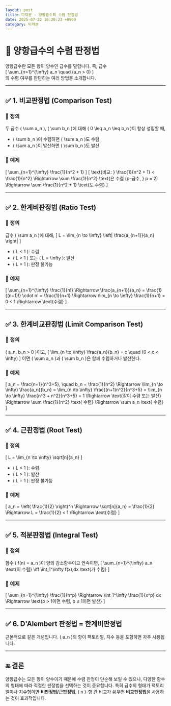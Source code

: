 ```yaml
---
layout: post
title: 미적분 - 양항급수의 수렴 판정법
date: 2025-07-22 16:20:23 +0900
category: 미적분
---
```

# 📘 양항급수의 수렴 판정법

양항급수란 모든 항이 양수인 급수를 말합니다. 즉, 급수  
\[
\sum_{n=1}^{\infty} a_n \quad (a_n > 0)
\]  
의 수렴 여부를 판단하는 여러 방법을 소개합니다.

---

## ✅ 1. 비교판정법 (Comparison Test)

### 🔸 정의
두 급수 \( \sum a_n \), \( \sum b_n \)에 대해 \( 0 \leq a_n \leq b_n \)이 항상 성립할 때,

- \( \sum b_n \)이 수렴하면 \( \sum a_n \)도 수렴
- \( \sum a_n \)이 발산하면 \( \sum b_n \)도 발산

### 🔸 예제
\[
\sum_{n=1}^{\infty} \frac{1}{n^2 + 1}
\]
\[
\text{비교: } \frac{1}{n^2 + 1} < \frac{1}{n^2}
\Rightarrow \sum \frac{1}{n^2} \text{은 수렴 (p-급수, } p = 2)
\Rightarrow \sum \frac{1}{n^2 + 1} \text{도 수렴}
\]

---

## ✅ 2. 한계비판정법 (Ratio Test)

### 🔸 정의
급수 \( \sum a_n \)에 대해,
\[
L = \lim_{n \to \infty} \left| \frac{a_{n+1}}{a_n} \right|
\]
- \( L < 1 \): 수렴  
- \( L > 1 \) 또는 \( L = \infty \): 발산  
- \( L = 1 \): 판정 불가능

### 🔸 예제
\[
\sum_{n=1}^{\infty} \frac{1}{n!}
\Rightarrow \frac{a_{n+1}}{a_n} = \frac{1}{(n+1)!} \cdot n! = \frac{1}{n+1}
\Rightarrow \lim_{n \to \infty} \frac{1}{n+1} = 0 < 1 \Rightarrow \text{수렴}
\]

---

## ✅ 3. 한계비교판정법 (Limit Comparison Test)

### 🔸 정의
\( a_n, b_n > 0 \)이고,
\[
\lim_{n \to \infty} \frac{a_n}{b_n} = c \quad (0 < c < \infty)
\]
이면 \( \sum a_n \)과 \( \sum b_n \)은 함께 수렴하거나 발산한다.

### 🔸 예제
\[
a_n = \frac{n+1}{n^3+5}, \quad b_n = \frac{1}{n^2}
\Rightarrow \lim_{n \to \infty} \frac{a_n}{b_n}
= \lim_{n \to \infty} \frac{(n+1)n^2}{n^3+5}
= \lim_{n \to \infty} \frac{n^3 + n^2}{n^3+5} = 1 \Rightarrow \text{같이 수렴 또는 발산}
\Rightarrow \sum \frac{1}{n^2} \text{ 수렴} \Rightarrow \sum a_n \text{ 수렴}
\]

---

## ✅ 4. 근판정법 (Root Test)

### 🔸 정의
\[
L = \lim_{n \to \infty} \sqrt[n]{a_n}
\]
- \( L < 1 \): 수렴  
- \( L > 1 \): 발산  
- \( L = 1 \): 판정 불가능

### 🔸 예제
\[
a_n = \left( \frac{1}{2} \right)^n
\Rightarrow \sqrt[n]{a_n} = \frac{1}{2} \Rightarrow L = \frac{1}{2} < 1 \Rightarrow \text{수렴}
\]

---

## ✅ 5. 적분판정법 (Integral Test)

### 🔸 정의  
함수 \( f(n) = a_n \)이 양의 감소함수이고 연속이면,
\[
\sum_{n=1}^{\infty} a_n \text{이 수렴} \iff \int_1^\infty f(x)\,dx \text{가 수렴}
\]

### 🔸 예제
\[
\sum_{n=1}^{\infty} \frac{1}{n^p}
\Rightarrow \int_1^\infty \frac{1}{x^p} dx
\Rightarrow \text{p > 1이면 수렴, p ≤ 1이면 발산}
\]

---

## ✅ 6. D'Alembert 판정법 = 한계비판정법

근본적으로 같은 개념입니다. \( a_n \)의 항이 팩토리얼, 지수 등을 포함하면 자주 사용됩니다.

---

## 🔚 결론

양항급수는 모든 항이 양수이기 때문에 수렴 판정이 단순해 보일 수 있으나, 다양한 함수의 형태에 따라 적절한 판정법을 선택하는 것이 중요합니다. 특히 급수의 형태가 팩토리얼이나 지수형이면 **비판정법/근판정법**, \( n \)-항 간 비교가 쉬우면 **비교판정법**을 사용하는 것이 효과적입니다.
